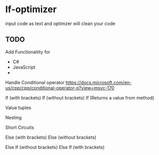 # If-optimizer
input code as text and optimzer will clean your code

## TODO

Add Functionaliity for
- C#
- JavaScript
- 
Handle Conditional operator
https://docs.microsoft.com/en-us/cpp/cpp/conditional-operator-q?view=msvc-170

If (with brackets)
If (without brackets)
If (Returns a value from method)

Value tuples

Nesting

Short Circuits

Else (with brackets)
Else (without brackets)

Else If (without brackets)
Else If (with brackets)
